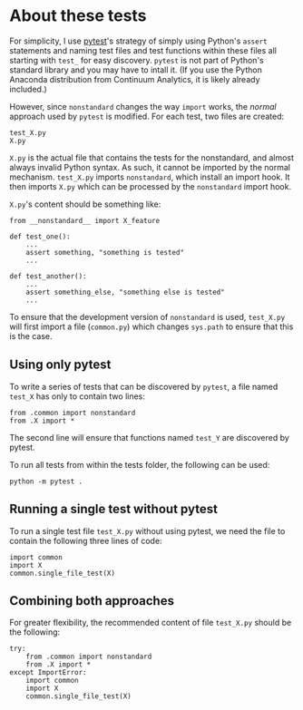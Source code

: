 # About these tests

For simplicity, I use [pytest](https://docs.pytest.org/en/latest/contents.html)'s strategy of simply using Python's `assert` statements and naming test files and test functions within these files all starting with `test_` for easy discovery. `pytest` is not part of Python's standard library and you may have to intall it. (If you use the Python Anaconda distribution from Continuum Analytics, it is likely already included.)

 However, since `nonstandard` changes the way `import` works, the _normal_ approach used by `pytest` is modified.  For each test, two files are created:

    test_X.py
    X.py

`X.py` is the actual file that contains the tests for the nonstandard, and almost always invalid Python syntax.  As such, it cannot be imported by the normal mechanism.  `test_X.py` imports `nonstandard`, which install an import hook. It then imports `X.py` which can be processed by the `nonstandard` import hook.

`X.py`'s content should be something like:

    from __nonstandard__ import X_feature

    def test_one():
        ...
        assert something, "something is tested"
        ...

    def test_another():
        ...
        assert something_else, "something else is tested"
        ...

To ensure that the development version of `nonstandard` is used, `test_X.py` will first import a file (`common.py`) which changes `sys.path` to ensure that this is the case.

## Using only pytest

To write a series of tests that can be discovered by `pytest`, a file named `test_X` has only to contain two lines:

    from .common import nonstandard
    from .X import *

The second line will ensure that functions named `test_Y` are discovered by pytest. 

To run all tests from within the tests folder, the following can be used:

    python -m pytest .

## Running a single test without pytest 

To run a single test file `test_X.py` without using pytest, we need the file to contain the following three lines of code:

    import common
    import X
    common.single_file_test(X)

## Combining both approaches

For greater flexibility, the recommended content of file `test_X.py` should be the following:

    try:
        from .common import nonstandard
        from .X import *
    except ImportError:
        import common
        import X
        common.single_file_test(X)
